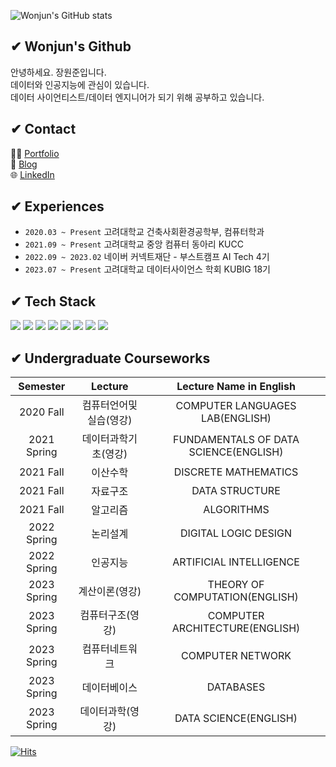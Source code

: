 ![Wonjun's GitHub stats](https://github-readme-stats.vercel.app/api?username=jwj51720&show_icons=true&theme=vue&count_private=true)
## ✔ Wonjun's Github
안녕하세요. 장원준입니다.  
데이터와 인공지능에 관심이 있습니다.  
데이터 사이언티스트/데이터 엔지니어가 되기 위해 공부하고 있습니다.  

## ✔ Contact
👨‍💻 [Portfolio](https://enchanted-gum-e41.notion.site/Portfolio-b0ed1f56e0704a8ab6addb3ace4f344e) <br>
📒 [Blog](https://velog.io/@jwj51720) <br>
🌐 [LinkedIn](https://www.linkedin.com/in/%EC%9B%90%EC%A4%80-%EC%9E%A5-30497825a/)

## ✔ Experiences
- `2020.03 ~ Present` 고려대학교 건축사회환경공학부, 컴퓨터학과
- `2021.09 ~ Present` 고려대학교 중앙 컴퓨터 동아리 KUCC
- `2022.09 ~ 2023.02` 네이버 커넥트재단 - 부스트캠프 AI Tech 4기
- `2023.07 ~ Present` 고려대학교 데이터사이언스 학회 KUBIG 18기

## ✔ Tech Stack
<img src="https://img.shields.io/badge/Python-3776AB?style=flat&logo=Python&logoColor=white"/> <img src="https://img.shields.io/badge/PyTorch-%23EE4C2C.svg?style=flat&logo=PyTorch&logoColor=white"/> <img src="https://img.shields.io/badge/-A8B9CC?style=flat&logo=C&logoColor=white"/> <img src="https://img.shields.io/badge/JavaScript-F7DF1E?style=flat&logo=javascript&logoColor=white"/> <img src="https://img.shields.io/badge/php-777BB4?style=flat&logo=php&logoColor=white"/> <img src="https://img.shields.io/badge/MariaDB-003545?style=flat&logo=mariadb&logoColor=white"/> <img src="https://img.shields.io/badge/React-61DAFB?style=flat&logo=react&logoColor=white"/> <img src="https://img.shields.io/badge/Streamlit-FF4B4B?style=flat&logo=Streamlit&logoColor=white"/>

## ✔ Undergraduate Courseworks
|    Semester    |           Lecture          |               Lecture Name in English              |
|:--------------:|:--------------------------:|:--------------------------------------------------:|
|    2020 Fall    |   컴퓨터언어및실습(영강)   |        COMPUTER LANGUAGES LAB(ENGLISH)             |
|   2021 Spring   |    데이터과학기초(영강)    |         FUNDAMENTALS OF DATA SCIENCE(ENGLISH)      |
|    2021 Fall    |          이산수학         |                 DISCRETE MATHEMATICS               |
|    2021 Fall    |          자료구조         |                     DATA STRUCTURE                 |
|    2021 Fall    |          알고리즘         |                     ALGORITHMS                     |
|   2022 Spring   |          논리설계         |                 DIGITAL LOGIC DESIGN               |
|   2022 Spring   |          인공지능         |              ARTIFICIAL INTELLIGENCE               |
|   2023 Spring   |      계산이론(영강)       |           THEORY OF COMPUTATION(ENGLISH)           |
|   2023 Spring   |    컴퓨터구조(영강)       |          COMPUTER ARCHITECTURE(ENGLISH)            |
|   2023 Spring   |      컴퓨터네트워크       |                  COMPUTER NETWORK                  |
|   2023 Spring   |        데이터베이스       |                      DATABASES                     |
|   2023 Spring   |       데이터과학(영강)    |                DATA SCIENCE(ENGLISH)               |

[![Hits](https://hits.seeyoufarm.com/api/count/incr/badge.svg?url=https%3A%2F%2Fgithub.com%2Fjwj51720&count_bg=%2379C83D&title_bg=%23555555&icon=&icon_color=%23E7E7E7&title=hits&edge_flat=false)](https://hits.seeyoufarm.com)
<!--
**jwj51720/jwj51720** is a ✨ _special_ ✨ repository because its `README.md` (this file) appears on your GitHub profile.

Here are some ideas to get you started:

- 🔭 I’m currently working on ...
- 🌱 I’m currently learning ...
- 👯 I’m looking to collaborate on ...
- 🤔 I’m looking for help with ...
- 💬 Ask me about ...
- 📫 How to reach me: ...
- 😄 Pronouns: ...
- ⚡ Fun fact: ...
-->
